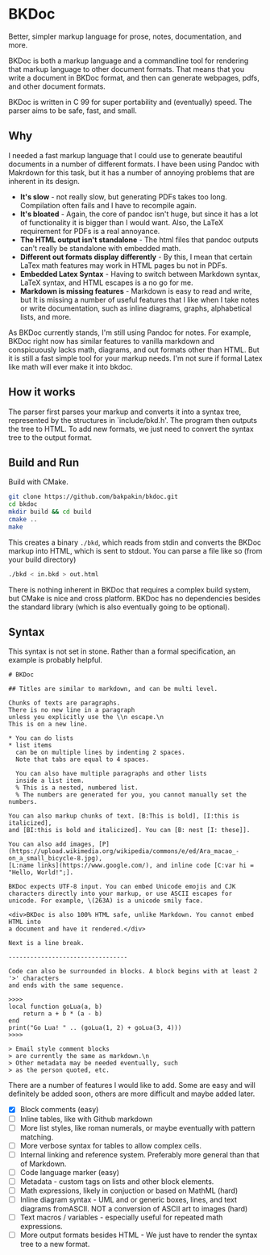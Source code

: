 # BKDoc

Better, simpler markup language for prose, notes, documentation, and more.

BKDoc is both a markup language and a commandline tool for rendering that
markup language to other document formats. That means that you write a
document in BKDoc format, and then can generate webpages, pdfs, and other
document formats.

BKDoc is written in C 99 for super portability and (eventually) speed. The
parser aims to be safe, fast, and small.

## Why

I needed a fast markup language that I could use to generate beautiful documents
in a number of different formats. I have been using Pandoc with Makrdown for this task, but
it has a number of annoying problems that are inherent in its design.

* **It's slow** - not really slow, but generating PDFs takes too long. Compilation often
  fails and I have to recompile again.
* **It's bloated** - Again, the core of pandoc isn't huge, but since it has a lot of functionality
  it is bigger than I would want. Also, the LaTeX requirement for PDFs is a real annoyance.
* **The HTML output isn't standalone** - The html files that pandoc outputs can't really be standalone
  with embedded math.
* **Different out formats display differently** - By this, I mean that certain LaTex math features may work
  in HTML pages bu not in PDFs.
* **Embedded Latex Syntax** - Having to switch between Markdown syntax, LaTeX syntax, and HTML escapes is
  a no go for me.
* **Markdown is missing features** - Markdown is easy to read and write, but It is missing a number of useful
  features that I like when I take notes or write documentation, such as inline diagrams, graphs, alphabetical lists,
  and more.

As BKDoc currently stands, I'm still using Pandoc for notes. For example, BKDoc right now has similar features
to vanilla markdown and conspicuously lacks math, diagrams, and out formats other than HTML. But it is still a fast simple tool
for your markup needs. I'm not sure if formal Latex like math will ever make it into bkdoc.

## How it works

The parser first parses your markup and converts it into a syntax tree, represented by
the structures in `include/bkd.h'. The program then outputs the tree to HTML. To add new
formats, we just need to convert the syntax tree to the output format.

## Build and Run

Build with CMake.

```bash
git clone https://github.com/bakpakin/bkdoc.git
cd bkdoc
mkdir build && cd build
cmake ..
make
```

This creates a binary `./bkd`, which reads from stdin and converts the BKDoc markup into HTML,
which is sent to stdout. You can parse a file like so (from your build directory)

```bash
./bkd < in.bkd > out.html
```
There is nothing inherent in BKDoc that requires a complex build system, but CMake is nice and cross platform.
BKDoc has no dependencies besides the standard library (which is also eventually going to be optional).

## Syntax

This syntax is not set in stone. Rather than a formal specification, an example is probably helpful.

```
# BKDoc

## Titles are similar to markdown, and can be multi level.

Chunks of texts are paragraphs.
There is no new line in a paragraph
unless you explicitly use the \\n escape.\n
This is on a new line.

* You can do lists
* list items
  can be on multiple lines by indenting 2 spaces.
  Note that tabs are equal to 4 spaces.

  You can also have multiple paragraphs and other lists
  inside a list item.
  % This is a nested, numbered list.
  % The numbers are generated for you, you cannot manually set the numbers.

You can also markup chunks of text. [B:This is bold], [I:this is italicized],
and [BI:this is bold and italicized]. You can [B: nest [I: these]].

You can also add images, [P](https://upload.wikimedia.org/wikipedia/commons/e/ed/Ara_macao_-on_a_small_bicycle-8.jpg),
[L:name links](https://www.google.com/), and inline code [C:var hi = "Hello, World!";].

BKDoc expects UTF-8 input. You can embed Unicode emojis and CJK
characters directly into your markup, or use ASCII escapes for
unicode. For example, \(263A) is a unicode smily face.

<div>BKDoc is also 100% HTML safe, unlike Markdown. You cannot embed HTML into
a document and have it rendered.</div>

Next is a line break.

---------------------------------

Code can also be surrounded in blocks. A block begins with at least 2 '>' characters
and ends with the same sequence.

>>>>
local function goLua(a, b)
    return a + b * (a - b)
end
print("Go Lua! " .. (goLua(1, 2) + goLua(3, 4)))
>>>>

> Email style comment blocks
> are currently the same as markdown.\n
> Other metadata may be needed eventually, such
> as the person quoted, etc.

```

There are a number of features I would like to add. Some are easy and will
definitely be added soon, others are more difficult and maybe added later.

- [X] Block comments (easy)
- [ ] Inline tables, like with Github markdown
- [ ] More list styles, like roman numerals, or maybe eventually with pattern matching.
- [ ] More verbose syntax for tables to allow complex cells.
- [ ] Internal linking and reference system. Preferably more general than that of Markdown.
- [ ] Code language marker (easy)
- [ ] Metadata - custom tags on lists and other block elements.
- [ ] Math expressions, likely in conjuction or based on MathML (hard)
- [ ] Inline diagram syntax - UML and or generic boxes, lines, and text diagrams fromASCII. NOT a conversion of ASCII art to images (hard)
- [ ] Text macros / variables - especially useful for repeated math expressions.
- [ ] More output formats besides HTML - We just have to render the syntax tree to a new format.
